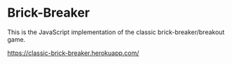 # Brick-Breaker

This is the JavaScript implementation of the classic brick-breaker/breakout game.

https://classic-brick-breaker.herokuapp.com/
